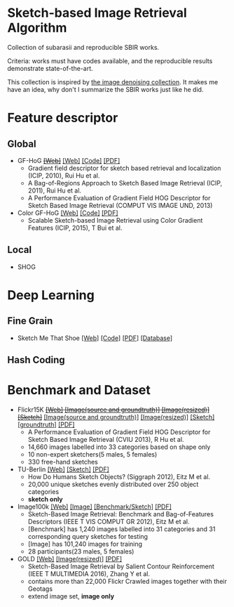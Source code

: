 # Sketch-based Image Retrieval Algorithm

Collection of subarasii and reproducible SBIR works.

Criteria: works must have codes available, and the reproducible results demonstrate state-of-the-art.

This collection is inspired by [the image denoising collection](https://github.com/wenbihan/reproducible-image-denoising-state-of-the-art). It makes me have an idea, why don't I summarize the SBIR works just like he did. 

# Feature descriptor
## Global
- GF-HoG ~~[[Web]](http://personal.ee.surrey.ac.uk/Personal/R.Hu/SBIR.html)~~ [[Web]](http://stuartjames.info/gradient-field-hog.aspx) [[Code]](http://stuartjames.info/SharedFiles/Download.aspx?pageid=105&mid=234&fileid=28) [[PDF]](http://ieeexplore.ieee.org/stamp/stamp.jsp?tp=&arnumber=5649331&isnumber=5648792)
	- Gradient field descriptor for sketch based retrieval and localization (ICIP, 2010), Rui Hu et al.
	- A Bag-of-Regions Approach to Sketch Based Image Retrieval (ICIP, 2011), Rui Hu et al.
	- A Performance Evaluation of Gradient Field HOG Descriptor for Sketch Based Image Retrieval (COMPUT VIS IMAGE UND, 2013)
- Color GF-HoG [[Web]](https://github.com/TuBui/color-GFHoG) [[Code]](https://github.com/TuBui/color-GFHoG) [[PDF]](http://openaccess.thecvf.com/content_iccv_2015_workshops/w27/papers/Bui_Scalable_Sketch-Based_Image_ICCV_2015_paper.pdf)
	- Scalable Sketch-based Image Retrieval using Color Gradient Features (ICIP, 2015), T Bui et al.
## Local
- SHOG

# Deep Learning
## Fine Grain
- Sketch Me That Shoe [[Web]](http://www.eecs.qmul.ac.uk/~qian/Project_cvpr16.html) [[Code]](https://github.com/seuliufeng/DeepSBIR) [[PDF]](http://www.eecs.qmul.ac.uk/~qian/Qian's%20Materials/paper/SketchMeThatShoe_cvpr2016.pdf) [[Database]](http://www.eecs.qmul.ac.uk/~qian/Qian's%20Materials/ShoeV2.zip) 
## Hash Coding


# Benchmark and Dataset
- Flickr15K ~~[[Web]](http://personal.ee.surrey.ac.uk/Personal/R.Hu/SBIR.html) [[Image(source and groundtruth)]](http://personal.ee.surrey.ac.uk/Personal/R.Hu/index_files/images.zip) [[Image(resized)]](http://personal.ee.surrey.ac.uk/Personal/R.Hu/index_files/resize_img.zip) [[Sketch]](http://personal.ee.surrey.ac.uk/Personal/R.Hu/330sketches.zip)~~ [[Image(source and groundtruth)]](https://drive.google.com/open?id=13AFiwNh4FMks_jGfL4UDntMf0lHL6BTQ) [[Image(resized)]](https://drive.google.com/open?id=1PqzIO-OWTeEAl3Hs5tRavRs6-qZ8OmXb) [[Sketch]](https://drive.google.com/open?id=16SOyCbC1H6HYJ2uT9ECDRRMj70_zbvmb) [[groundtruth]](https://drive.google.com/open?id=14GEGBW9QgAqAC9_Jh6A5XMeTLWVE9xY2) [[PDF]](http://personal.ee.surrey.ac.uk/Personal/J.Collomosse/pubs/Hu-CVIU-2013.pdf)
	- A Performance Evaluation of Gradient Field HOG Descriptor for Sketch Based Image Retrieval (CVIU 2013), R Hu et al.
	- 14,660 images labelled into 33 categories based on shape only
	- 10 non-expert sketchers(5 males, 5 females)
	- 330 free-hand sketches
- TU-Berlin [[Web]](http://cybertron.cg.tu-berlin.de/eitz/projects/classifysketch/) [[Sketch]](http://cybertron.cg.tu-berlin.de/eitz/projects/classifysketch/sketches_png.zip) [[PDF]](http://cybertron.cg.tu-berlin.de/eitz/pdf/2012_siggraph_classifysketch.pdf)
	- How Do Humans Sketch Objects? (Siggraph 2012), Eitz M et al.
	- 20,000 unique sketches evenly distributed over 250 object categories
	- **sketch only**
- Image100k [[Web]](http://cybertron.cg.tu-berlin.de/eitz/tvcg_benchmark/) [[Image]](http://cybertron.cg.tu-berlin.de/eitz/tvcg_benchmark/imagedb_100k.tar) [[Benchmark/Sketch]](http://cybertron.cg.tu-berlin.de/eitz/tvcg_benchmark/benchmark.zip) [[PDF]](http://cybertron.cg.tu-berlin.de/eitz/pdf/2010_tvcg_prelim.pdf)
	- Sketch-Based Image Retrieval: Benchmark and Bag-of-Features Descriptors (IEEE T VIS COMPUT GR 2012), Eitz M et al.
	- [Benchmark] has 1,240 images labelled into 31 categories and 31 corresponding query sketches for testing
	- [Image] has 101,240 images for training
	- 28 participants(23 males, 5 females)
- GOLD [[Web]](http://smiles.xjtu.edu.cn/Download/Download_gold.html) [[Image(resized)]](http://image.ntua.gr/iva/datasets/ec1m/ec1m_landmarks.tar.gz) [[PDF]](http://smiles.xjtu.edu.cn/Publications/Our%20Paper/Sketch-Based%20Image%20Retrieval%20by%20Salient%20Contour%20Reinforcement.pdf)
	- Sketch-Based Image Retrieval by Salient Contour Reinforcement (IEEE T MULTIMEDIA 2016), Zhang Y et al.
	- contains more than 22,000 Flickr Crawled images together with their Geotags
	- extend image set, **image only**